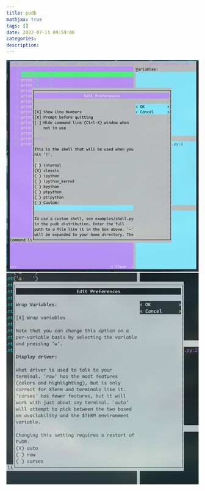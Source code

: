 ```yaml
---
title: pudb
mathjax: true
tags: []
date: 2022-07-11 09:59:06
categories:
description:
---
```


![shell](./pudb/shell.png)
![displaydriver](./pudb/displaydriver.png)
